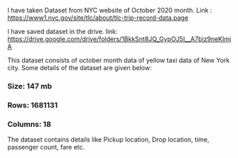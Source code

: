I have taken Dataset from NYC website of October 2020 month.
Link : https://www1.nyc.gov/site/tlc/about/tlc-trip-record-data.page


I have saved dataset in the drive. link: https://drive.google.com/drive/folders/1BkkSnt8JQ_GypOJ5I__A7biz9neKImjA

This dataset consists of october month data of yellow taxi data of New York city.
Some details of the dataset are given below: 
### Size: 147 mb
### Rows: 1681131
### Columns: 18

The dataset contains details like Pickup location, Drop location, time, passenger count, fare etc.

